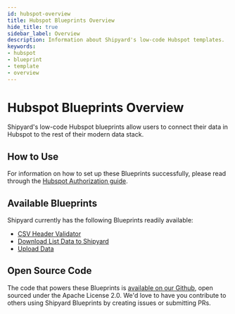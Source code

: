 ```yaml
---
id: hubspot-overview
title: Hubspot Blueprints Overview
hide_title: true
sidebar_label: Overview
description: Information about Shipyard's low-code Hubspot templates.
keywords:
- hubspot
- blueprint
- template
- overview
---
```


# Hubspot Blueprints Overview

Shipyard's low-code Hubspot blueprints allow users to connect their data in Hubspot to the rest of their modern data stack.


## How to Use
For information on how to set up these Blueprints successfully, please read through the [Hubspot Authorization guide](hubspot-authorization.md).


## Available Blueprints
Shipyard currently has the following Blueprints readily available: 
- [CSV Header Validator](hubspot-csv-header-validator.md)
- [Download List Data to Shipyard](hubspot-download-list-data.md)
- [Upload Data](hubspot-upload-data.md)

## Open Source Code
The code that powers these Blueprints is [available on our Github](https://github.com/shipyardapp/hubspot-blueprints/blob/main/hubspot_blueprints/), open sourced under the Apache License 2.0. We'd love to have you contribute to others using Shipyard Blueprints by creating issues or submitting PRs.
